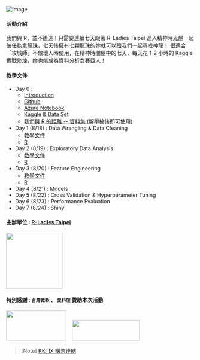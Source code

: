 ![image](https://raw.githubusercontent.com/rladiestaipei/R_DragonBall/master/R_DragonBall_Banner.png)

#### 活動介紹
我們與 R，並不遙遠！只需要連續七天跟著 R-Ladies Taipei 進入精神時光屋一起破任務拿龍珠，七天後擁有七顆龍珠的妳就可以跟我們一起尋找神龍！
很適合「攻城師」不敵壞人時使用，在精神時間屋中的七天，每天花 1-2 小時的 Kaggle 實戰修煉，妳也能成為資料分析女賽亞人！

#### 教學文件
+ Day 0 :
  - <a href="https://github.com/rladiestaipei/R_DragonBall/blob/master/R_DragonBall_Introduction.pdf"> Introduction </a>
  - <a href="https://github.com/rladiestaipei/R_DragonBall/blob/master/R_DragonBall_Github.pdf"> Github </a>
  - <a href="https://github.com/rladiestaipei/R_DragonBall/blob/master/R_DragonBall_AzureNotebook.pdf"> Azure Notebook </a>
  - <a href="https://github.com/rladiestaipei/R_DragonBall/blob/master/R_DragonBall_Dataset.pdf"> Kaggle & Data Set </a>
  - <a href="https://github.com/rladiestaipei/R_DragonBall/blob/master/dataset.zip"> 我們與 R 的距離 -- 資料集 </a> (解壓縮後即可使用) 
+ Day 1 (8/18) : Data Wrangling & Data Cleaning 
  - <a href="https://rladiestaipei.github.io/R_DragonBall/Day1_Data_Cleaning_and_Wrangling.html"> 教學文件 </a>
  - <a href="https://github.com/rladiestaipei/R_DragonBall/blob/master/Day1_Data_Cleaning_and_Wrangling.R"> R </a>
+ Day 2 (8/19) : Exploratory Data Analysis
  - <a href="https://rladiestaipei.github.io/R_DragonBall/Day2_Exploratory_Data_Analysis.html"> 教學文件 </a>
  - <a href="https://github.com/rladiestaipei/R_DragonBall/blob/master/Day2_Exploratory_Data_Analysis.R"> R </a>
+ Day 3 (8/20) : Feature Engineering
  - <a href="https://rladiestaipei.github.io/R_DragonBall/Day3_Feature_Engineering.html"> 教學文件 </a>
  - <a href="https://github.com/rladiestaipei/R_DragonBall/blob/master/Day3_Feature_Engineering.R"> R </a>
+ Day 4 (8/21) : Models 
+ Day 5 (8/22) : Cross Validation & Hyperparameter Tuning
+ Day 6 (8/23) : Performance Evaluation 
+ Day 7 (8/24) : Shiny  

#### 主辦單位 : <a href="https://rladiestaipei.github.io/R-Ladies-Taipei/">R-Ladies Taipei</a>
<img src="https://rladiestaipei.github.io/R-Ladies-Taipei/img/profile.png" width="150" height="150" />

#### 特別感謝 : `台灣微軟` 、 `愛料理` 贊助本次活動
<img src="https://downtownfargo.com/wp-content/uploads/2019/02/Microsoft-2.png" width="160" height="80" />
&nbsp;&nbsp;
<img src="https://t.kfs.io/organization_resource_files/12403/29718/iCook_color_logo.png" width="180" height="55" />

> [Note] <a href="https://rladiestaipei.kktix.cc/events/r-dragon-ball"> KKTIX 購票連結</a>
